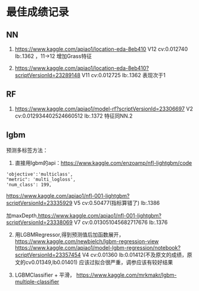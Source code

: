 # 最佳成绩记录
## NN
1. https://www.kaggle.com/apiao1/location-eda-8eb410 
   V12 cv:0.012740 lb:.1362 ，11->12 增加Grass特征
   
1. https://www.kaggle.com/apiao1/location-eda-8eb410?scriptVersionId=23289148 
   V11 cv:0.012725 lb:.1362 表现次于1
   
## RF
1. https://www.kaggle.com/apiao1/model-rf?scriptVersionId=23306697
   V2 cv:0.012934402524660512 lb:.1372 特征同NN.2
   
## lgbm 
预测多标签方法：
1. 直接用lgbm的api：https://www.kaggle.com/enzoamp/nfl-lightgbm/code
```         
'objective':'multiclass',
"metric": 'multi_logloss',
'num_class': 199,
```
https://www.kaggle.com/apiao1/nfl-001-lightgbm?scriptVersionId=23335929
V5 cv:0.50477(指标算错了) lb:.1386

加maxDepth,https://www.kaggle.com/apiao1/nfl-001-lightgbm?scriptVersionId=23338069
V7 cv:0.013051045682717676 lb:.1376

2. 用LGBMRegressor,得到预测值后加函数展开， https://www.kaggle.com/newbielch/lgbm-regression-view
https://www.kaggle.com/apiao1/model-lgbm-regression/notebook?scriptVersionId=23357454
V4 cv:0.01360 lb:0.01412(不及原文的成绩，原文的cv0.01349,lb0.01401) 应该过拟合很严重，调参应该有较好结果

3. LGBMClassifier + 平滑， https://www.kaggle.com/mrkmakr/lgbm-multiple-classifier